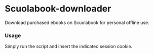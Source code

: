 # Scuolabook-downloader
Download purchased ebooks on Scuolabook for personal offline use.

### Usage
Simply run the script and insert the indicated session cookie.
